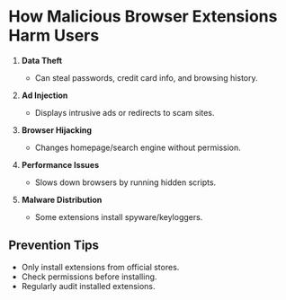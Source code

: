 # How Malicious Browser Extensions Harm Users

1. **Data Theft**  
   - Can steal passwords, credit card info, and browsing history.

2. **Ad Injection**  
   - Displays intrusive ads or redirects to scam sites.

3. **Browser Hijacking**  
   - Changes homepage/search engine without permission.

4. **Performance Issues**  
   - Slows down browsers by running hidden scripts.

5. **Malware Distribution**  
   - Some extensions install spyware/keyloggers.

## Prevention Tips
- Only install extensions from official stores.
- Check permissions before installing.
- Regularly audit installed extensions.

